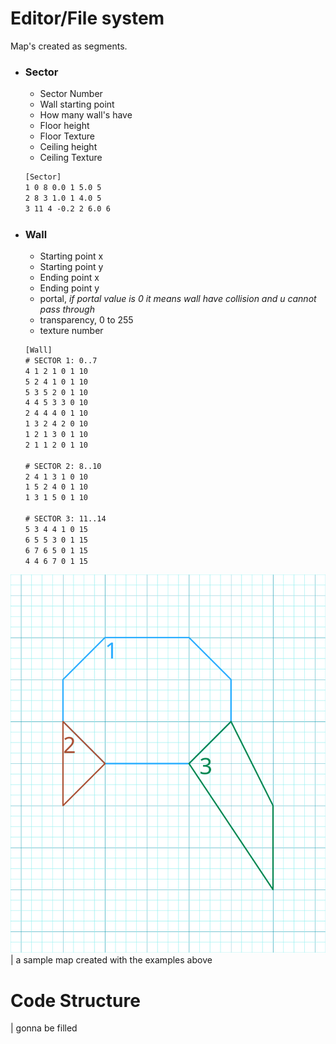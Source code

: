 # Editor/File system
Map's created as segments.
* ### Sector
  * Sector Number
  * Wall starting point
  * How many wall's have
  * Floor height
  * Floor Texture
  * Ceiling height
  * Ceiling Texture
  ```txt
  [Sector]
  1 0 8 0.0 1 5.0 5
  2 8 3 1.0 1 4.0 5
  3 11 4 -0.2 2 6.0 6
  ```
* ### Wall
  * Starting point x
  * Starting point y
  * Ending point x
  * Ending point y
  * portal, _if portal value is 0 it means wall have collision and u cannot pass through_
  * transparency, 0 to 255
  * texture number
  ```txt
  [Wall]
  # SECTOR 1: 0..7
  4 1 2 1 0 1 10
  5 2 4 1 0 1 10
  5 3 5 2 0 1 10
  4 4 5 3 3 0 10
  2 4 4 4 0 1 10
  1 3 2 4 2 0 10
  1 2 1 3 0 1 10
  2 1 1 2 0 1 10
  
  # SECTOR 2: 8..10
  2 4 1 3 1 0 10
  1 5 2 4 0 1 10
  1 3 1 5 0 1 10
  
  # SECTOR 3: 11..14
  5 3 4 4 1 0 15
  6 5 5 3 0 1 15
  6 7 6 5 0 1 15
  4 4 6 7 0 1 15
  ```
![exampleMap](./img/ExampleMap.svg)\
| a sample map created with the examples above
# Code Structure
| gonna be filled